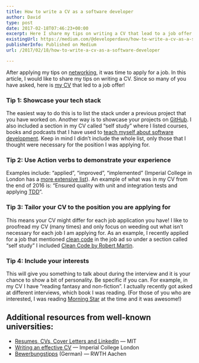 ```yaml
---
title: How to write a CV as a software developer
author: David
type: post
date: 2017-02-18T07:46:23+00:00
excerpt: Here I share my tips on writing a CV that lead to a job offer! CV included.
existingUrl: https://medium.com/@developerdavo/how-to-write-a-cv-as-a-software-developer-8841a79f8458
publisherInfo: Published on Medium
url: /2017/02/18/how-to-write-a-cv-as-a-software-developer

---
```


After applying my tips on [networking](https://learnitmyway.com/2017/01/31/how-to-network-as-a-software-developer/), it was time to apply for a job. In this article, I would like to share my tips on writing a CV. Since so many of you have asked, here is [my CV](https://drive.google.com/file/d/0B3ZNcIeUNLoLbHpZNU5JWWhQM0E/view) that led to a job offer!

### Tip 1: Showcase your tech stack

The easiest way to do this is to list the stack under a previous project that you have worked on. Another way is to showcase your projects on [GitHub](https://github.com/learnitmyway). I also included a section in my CV called “self study” where I listed courses, books and podcasts that I have used to [teach myself about software development](https://learnitmyway.com/learning-material-software-development/). Keep in mind I didn’t include the whole list, only those that I thought were necessary for the position I was applying for.

### Tip 2: Use Action verbs to demonstrate your experience

Examples include: “applied”, “improved”, “implemented” (Imperial College in London has a [more extensive list](https://www.imperial.ac.uk/staff/educational-development/teaching-toolkit/intended-learning-outcomes/choosing-action-verbs/)). An example of what was in my CV from the end of 2016 is: “Ensured quality with unit and integration tests and applying [TDD](https://en.wikipedia.org/wiki/Test-driven_development)”.

### Tip 3: Tailor your CV to the position you are applying for

This means your CV might differ for each job application you have! I like to proofread my CV (many times) and only focus on weeding out what isn’t necessary for each job I am applying for. As an example, I recently applied for a job that mentioned [clean code](https://de.wikipedia.org/wiki/Clean_Code) in the job ad so under a section called “self study” I included [Clean Code by Robert Martin](https://www.goodreads.com/book/show/3735293-clean-code).

### Tip 4: Include your interests

This will give you something to talk about during the interview and it is your chance to show a bit of personality. Be specific if you can. For example, in my CV I have “reading fantasy and non-fiction”. I actually recently got asked at different interviews, which book I was reading. (For those of you who are interested, I was reading [Morning Star](https://www.goodreads.com/book/show/18966806-morning-star?from_search=true) at the time and it was awesome!)

## Additional resources from well-known universities:

- [Resumes, CVs, Cover Letters and LinkedIn](https://capd.mit.edu/jobs-and-internships/resumes-cvs-cover-letters-and-linkedin) — MIT
- [Writing an effective CV](https://www.imperial.ac.uk/careers/applications-and-interviews/cv/) — Imperial College London
- [Bewerbungstipps](https://www.rwth-aachen.de/cms/root/Studium/Nach-dem-Studium/Karriere/~top/Bewerbungstipps/) (German) — RWTH Aachen

